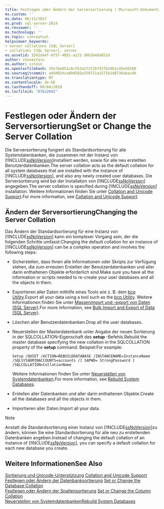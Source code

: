 ```yaml
---
title: Festlegen oder Ändern der Serversortierung | Microsoft-Dokumentation
ms.custom: ''
ms.date: 06/13/2017
ms.prod: sql-server-2014
ms.reviewer: ''
ms.technology: ''
ms.topic: conceptual
helpviewer_keywords:
- server collations [SQL Server]
- collations [SQL Server], server
ms.assetid: 3242deef-6f5f-4051-a121-36b3b4da851d
author: stevestein
ms.author: sstein
ms.openlocfilehash: 35e7be051c8cf63a272f2bf42fb54b1c45ed4160
ms.sourcegitcommit: ad4d92dce894592a259721a1571b1d8736abacdb
ms.translationtype: MT
ms.contentlocale: de-DE
ms.lasthandoff: 08/04/2020
ms.locfileid: "87622692"
---
```

# <a name="set-or-change-the-server-collation"></a><span data-ttu-id="93ec7-102">Festlegen oder Ändern der Serversortierung</span><span class="sxs-lookup"><span data-stu-id="93ec7-102">Set or Change the Server Collation</span></span>
  <span data-ttu-id="93ec7-103">Die Serversortierung fungiert als Standardsortierung für alle Systemdatenbanken, die zusammen mit der Instanz von [!INCLUDE[ssNoVersion](../../includes/ssnoversion-md.md)]installiert werden, sowie für alle neu erstellten Benutzerdatenbanken.</span><span class="sxs-lookup"><span data-stu-id="93ec7-103">The server collation acts as the default collation for all system databases that are installed with the instance of [!INCLUDE[ssNoVersion](../../includes/ssnoversion-md.md)], and also any newly created user databases.</span></span> <span data-ttu-id="93ec7-104">Die Serversortierung wird bei der Installation von [!INCLUDE[ssNoVersion](../../includes/ssnoversion-md.md)] angegeben.</span><span class="sxs-lookup"><span data-stu-id="93ec7-104">The server collation is specified during [!INCLUDE[ssNoVersion](../../includes/ssnoversion-md.md)] installation.</span></span> <span data-ttu-id="93ec7-105">Weitere Informationen finden Sie unter [Collation and Unicode Support](collation-and-unicode-support.md).</span><span class="sxs-lookup"><span data-stu-id="93ec7-105">For more information, see [Collation and Unicode Support](collation-and-unicode-support.md).</span></span>  
  
## <a name="changing-the-server-collation"></a><span data-ttu-id="93ec7-106">Ändern der Serversortierung</span><span class="sxs-lookup"><span data-stu-id="93ec7-106">Changing the Server Collation</span></span>  
 <span data-ttu-id="93ec7-107">Das Ändern der Standardsortierung für eine Instanz von [!INCLUDE[ssNoVersion](../../includes/ssnoversion-md.md)] kann ein komplexer Vorgang sein, der die folgenden Schritte umfasst:</span><span class="sxs-lookup"><span data-stu-id="93ec7-107">Changing the default collation for an instance of [!INCLUDE[ssNoVersion](../../includes/ssnoversion-md.md)] can be a complex operation and involves the following steps:</span></span>  
  
-   <span data-ttu-id="93ec7-108">Sicherstellen, dass Ihnen alle Informationen oder Skripts zur Verfügung stehen, die zum erneuten Erstellen der Benutzerdatenbanken und aller darin enthaltenen Objekte erforderlich sind.</span><span class="sxs-lookup"><span data-stu-id="93ec7-108">Make sure you have all the information or scripts needed to re-create your user databases and all the objects in them.</span></span>  
  
-   <span data-ttu-id="93ec7-109">Exportieren aller Daten mithilfe eines Tools wie z. B. dem [bcp Utility](../../tools/bcp-utility.md).</span><span class="sxs-lookup"><span data-stu-id="93ec7-109">Export all your data using a tool such as the [bcp Utility](../../tools/bcp-utility.md).</span></span> <span data-ttu-id="93ec7-110">Weitere Informationen finden Sie unter [Massenimport und -export von Daten &#40;SQL Server&#41;](../import-export/bulk-import-and-export-of-data-sql-server.md).</span><span class="sxs-lookup"><span data-stu-id="93ec7-110">For more information, see [Bulk Import and Export of Data &#40;SQL Server&#41;](../import-export/bulk-import-and-export-of-data-sql-server.md).</span></span>  
  
-   <span data-ttu-id="93ec7-111">Löschen aller Benutzerdatenbanken.</span><span class="sxs-lookup"><span data-stu-id="93ec7-111">Drop all the user databases.</span></span>  
  
-   <span data-ttu-id="93ec7-112">Neuerstellen der Masterdatenbank unter Angabe der neuen Sortierung in der SQLCOLLATION-Eigenschaft des **setup** -Befehls.</span><span class="sxs-lookup"><span data-stu-id="93ec7-112">Rebuild the master database specifying the new collation in the SQLCOLLATION property of the **setup** command.</span></span> <span data-ttu-id="93ec7-113">Beispiel:</span><span class="sxs-lookup"><span data-stu-id="93ec7-113">For example:</span></span>  
  
    ```  
    Setup /QUIET /ACTION=REBUILDDATABASE /INSTANCENAME=InstanceName   
    /SQLSYSADMINACCOUNTS=accounts /[ SAPWD= StrongPassword ]   
    /SQLCOLLATION=CollationName  
    ```  
  
     <span data-ttu-id="93ec7-114">Weitere Informationen finden Sie unter [Neuerstellen von Systemdatenbanken](../databases/system-databases.md).</span><span class="sxs-lookup"><span data-stu-id="93ec7-114">For more information, see [Rebuild System Databases](../databases/system-databases.md).</span></span>  
  
-   <span data-ttu-id="93ec7-115">Erstellen aller Datenbanken und aller darin enthaltenen Objekte.</span><span class="sxs-lookup"><span data-stu-id="93ec7-115">Create all the databases and all the objects in them.</span></span>  
  
-   <span data-ttu-id="93ec7-116">Importieren aller Daten.</span><span class="sxs-lookup"><span data-stu-id="93ec7-116">Import all your data.</span></span>  
  
> [!NOTE]  
>  <span data-ttu-id="93ec7-117">Anstatt die Standardsortierung einer Instanz von [!INCLUDE[ssNoVersion](../../includes/ssnoversion-md.md)]zu ändern, können Sie eine Standardsortierung für alle neu zu erstellenden Datenbanken angeben.</span><span class="sxs-lookup"><span data-stu-id="93ec7-117">Instead of changing the default collation of an instance of [!INCLUDE[ssNoVersion](../../includes/ssnoversion-md.md)], you can specify a default collation for each new database you create.</span></span>  
  
## <a name="see-also"></a><span data-ttu-id="93ec7-118">Weitere Informationen</span><span class="sxs-lookup"><span data-stu-id="93ec7-118">See Also</span></span>  
 <span data-ttu-id="93ec7-119">[Sortierung und Unicode-Unterstützung](collation-and-unicode-support.md) </span><span class="sxs-lookup"><span data-stu-id="93ec7-119">[Collation and Unicode Support](collation-and-unicode-support.md) </span></span>  
 <span data-ttu-id="93ec7-120">[Festlegen oder Ändern der Datenbanksortierung](set-or-change-the-database-collation.md) </span><span class="sxs-lookup"><span data-stu-id="93ec7-120">[Set or Change the Database Collation](set-or-change-the-database-collation.md) </span></span>  
 <span data-ttu-id="93ec7-121">[Festlegen oder Ändern der Spaltensortierung](set-or-change-the-column-collation.md) </span><span class="sxs-lookup"><span data-stu-id="93ec7-121">[Set or Change the Column Collation](set-or-change-the-column-collation.md) </span></span>  
 [<span data-ttu-id="93ec7-122">Neuerstellen von Systemdatenbanken</span><span class="sxs-lookup"><span data-stu-id="93ec7-122">Rebuild System Databases</span></span>](../databases/system-databases.md)  
  
  
